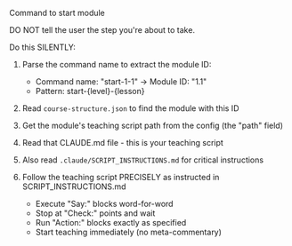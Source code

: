 Command to start module

DO NOT tell the user the step you're about to take.

Do this SILENTLY:

1. Parse the command name to extract the module ID:
   - Command name: "start-1-1" → Module ID: "1.1"
   - Pattern: start-{level}-{lesson}

2. Read `course-structure.json` to find the module with this ID

3. Get the module's teaching script path from the config (the "path" field)

4. Read that CLAUDE.md file - this is your teaching script

5. Also read `.claude/SCRIPT_INSTRUCTIONS.md` for critical instructions

6. Follow the teaching script PRECISELY as instructed in SCRIPT_INSTRUCTIONS.md
   - Execute "Say:" blocks word-for-word
   - Stop at "Check:" points and wait
   - Run "Action:" blocks exactly as specified
   - Start teaching immediately (no meta-commentary)
